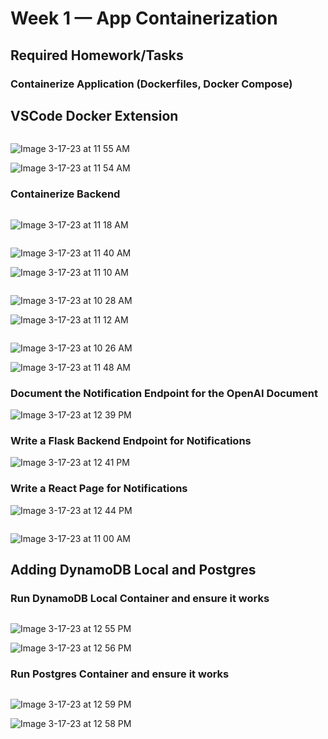 # Week 1 — App Containerization

## Required Homework/Tasks

### Containerize Application (Dockerfiles, Docker Compose)

## VSCode Docker Extension

```Since I am using Github Codespaces I had to create a dev containter folder and devcontainer.json file to apply required extensions.
```

![Image 3-17-23 at 11 55 AM](https://user-images.githubusercontent.com/122316410/225993830-3c694bc4-0b81-4325-a7a0-07993628c11f.jpg)

![Image 3-17-23 at 11 54 AM](https://user-images.githubusercontent.com/122316410/225993563-36b3e148-f88a-445e-81d1-b1a28569da9f.jpg)

### Containerize Backend

```I was able to open the link for port 4567 in your browser and I got back json.
```

![Image 3-17-23 at 11 18 AM](https://user-images.githubusercontent.com/122316410/225986673-88c624b8-1d85-4038-be6f-7d23d1ddb803.jpg)

```I was able to create a file here: backend-flask/Dockerfile and push to my repo successfully!
```

![Image 3-17-23 at 11 40 AM](https://user-images.githubusercontent.com/122316410/225991098-05521628-060e-44a6-b45a-f965903859c8.jpg)

![Image 3-17-23 at 11 10 AM](https://user-images.githubusercontent.com/122316410/225985110-7f01136e-18ef-40b0-b434-8a3d9cb481f4.jpg)

```I was able to create the docker compose file and push to my repo successfully!
```

![Image 3-17-23 at 10 28 AM](https://user-images.githubusercontent.com/122316410/225977745-8e29c623-c82b-404e-af6b-aa4aada6a7b1.jpg)

![Image 3-17-23 at 11 12 AM](https://user-images.githubusercontent.com/122316410/225985341-5ea712b8-7b4f-4317-9f48-7f859d519c8d.jpg)

``` I was able to create a file here: frontend-react-js/Dockerfile
```

![Image 3-17-23 at 10 26 AM](https://user-images.githubusercontent.com/122316410/225992280-df5c22b9-bcbc-446e-861c-fe683f12ba38.jpg)

![Image 3-17-23 at 11 48 AM](https://user-images.githubusercontent.com/122316410/225992639-94e4bf85-b077-46e9-ad24-13a07d1b0842.jpg)

### Document the Notification Endpoint for the OpenAI Document

![Image 3-17-23 at 12 39 PM](https://user-images.githubusercontent.com/122316410/226008035-e93d84cc-e1f8-4c5c-bbd2-8d258e6c480e.jpg)

### Write a Flask Backend Endpoint for Notifications

![Image 3-17-23 at 12 41 PM](https://user-images.githubusercontent.com/122316410/226010405-ec05fe4b-40a8-40ee-bc5b-7c119db260bb.jpg)

### Write a React Page for Notifications

![Image 3-17-23 at 12 44 PM](https://user-images.githubusercontent.com/122316410/226012137-db21b66f-29dd-4b9f-ba3b-0490df4a651e.jpg)

```After adding the notification code I was able to see the Notifications tab on the Cruddur website!
```

![Image 3-17-23 at 11 00 AM](https://user-images.githubusercontent.com/122316410/226012853-ad2a31e7-85d7-432c-9291-31d791507ae3.jpg)

## Adding DynamoDB Local and Postgres

### Run DynamoDB Local Container and ensure it works

```I was able to run DynamoDB local container and it worked!
```

![Image 3-17-23 at 12 55 PM](https://user-images.githubusercontent.com/122316410/226017571-e1ed3701-2ba3-4672-93c9-e95befee60fb.jpg)

![Image 3-17-23 at 12 56 PM](https://user-images.githubusercontent.com/122316410/226018040-c2bfd713-c268-44ae-bfce-2bfa3fe430d7.jpg)

### Run Postgres Container and ensure it works

```I was able to run the Postgres Container and it worked! I was able to enter the password and gained access!
```

![Image 3-17-23 at 12 59 PM](https://user-images.githubusercontent.com/122316410/226019227-44c605fc-8b96-43f9-a898-ba81916125f1.jpg)

![Image 3-17-23 at 12 58 PM](https://user-images.githubusercontent.com/122316410/226018813-f326f43d-50d3-43ff-a4d4-94389118565f.jpg)
